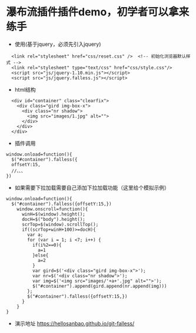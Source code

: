# 瀑布流插件插件demo，初学者可以拿来练手


- 使用(基于jquery，必须先引入jquery)
```shell
  <link rel="stylesheet" href="css/reset.css" />  <!-- 初始化浏览器默认样式 -->
  <link rel="stylesheet" type="text/css" href="css/style.css"/>
  <script src="js/jquery-1.10.min.js"></script>
  <script src="js/jquery.falless.js"></script>
```
- html结构
```shell
  <div id="container" class="clearfix">
    <div class="gird img-box-x">
      <div class="nr shadow">
        <img src="images/1.jpg" alt="">
      </div>
    </div>
  </div> 
```
- 插件调用
```shell
window.onload=function(){
  $("#container").falless({
  offsetY:15,
  //、、、
})
```
- 如果需要下拉加载需要自己添加下拉加载功能（这里给个模拟示例）
```shell
window.onload=function(){
  $("#container").falless({offsetY:15,})
    window.onscroll=function(){
      winH=$(window).height();
      docH=$("body").height();
      scrTop=$(window).scrollTop();
      if((scrTop+winH+100)>=docH){
        var a;
        for (var i = 1; i <7; i++) {
          if(i%2==0){
            a=1
          }else{
            a=2
          }
          var gird=$('<div class="gird img-box-x">');
          var nr=$('<div class="nr shadow">');
          var img=$('<img src="images/'+a+'.jpg" alt="">');
          $("#container").append(gird.append(nr.append(img)))
        };
        $("#container").falless({offsetY:15,})
      }
    }
}
```
- 演示地址
  https://hellosanbao.github.io/git-falless/
